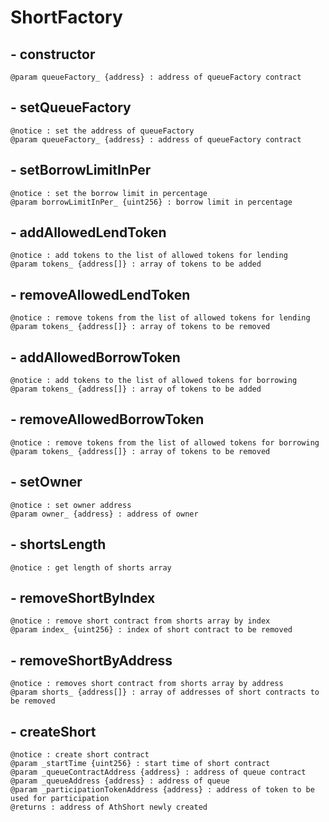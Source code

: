 # ShortFactory



## - constructor

```
@param queueFactory_ {address} : address of queueFactory contract
```

## - setQueueFactory

```
@notice : set the address of queueFactory
@param queueFactory_ {address} : address of queueFactory contract
```

## - setBorrowLimitInPer

```
@notice : set the borrow limit in percentage
@param borrowLimitInPer_ {uint256} : borrow limit in percentage
```

## - addAllowedLendToken

```
@notice : add tokens to the list of allowed tokens for lending
@param tokens_ {address[]} : array of tokens to be added
```

## - removeAllowedLendToken

```
@notice : remove tokens from the list of allowed tokens for lending
@param tokens_ {address[]} : array of tokens to be removed
```

## - addAllowedBorrowToken

```
@notice : add tokens to the list of allowed tokens for borrowing
@param tokens_ {address[]} : array of tokens to be added
```

## - removeAllowedBorrowToken

```
@notice : remove tokens from the list of allowed tokens for borrowing
@param tokens_ {address[]} : array of tokens to be removed
```

## - setOwner

```
@notice : set owner address
@param owner_ {address} : address of owner
```

## - shortsLength

```
@notice : get length of shorts array
```

## - removeShortByIndex

```
@notice : remove short contract from shorts array by index
@param index_ {uint256} : index of short contract to be removed
```

## - removeShortByAddress

```
@notice : removes short contract from shorts array by address
@param shorts_ {address[]} : array of addresses of short contracts to be removed
```

## - createShort

```
@notice : create short contract
@param _startTime {uint256} : start time of short contract
@param _queueContractAddress {address} : address of queue contract
@param _queueAddress {address} : address of queue
@param _participationTokenAddress {address} : address of token to be used for participation
@returns : address of AthShort newly created
```
